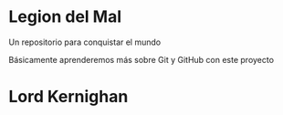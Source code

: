 # Legion del Mal
Un repositorio para conquistar el mundo

Básicamente aprenderemos más sobre Git y GitHub con este proyecto


# Lord Kernighan